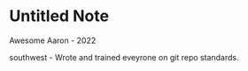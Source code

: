 # Untitled Note

Awesome Aaron - 2022

southwest - Wrote and trained eveyrone on git repo standards.
